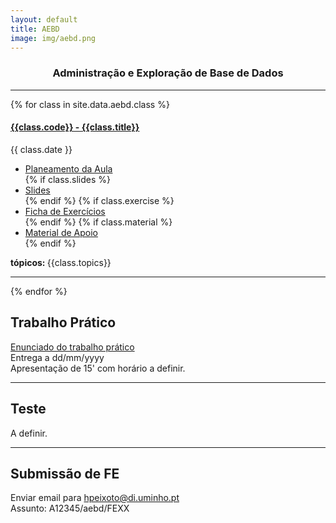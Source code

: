 ```yaml
---
layout: default
title: AEBD
image: img/aebd.png
---
```


<h3 style="text-align:center;">Administração e Exploração de Base de Dados</h3>

---

{% for class in site.data.aebd.class %}

<h4> <a href="" target="_blank">{{class.code}} - {{class.title}}</a></h4>   
<i class="fa fa-calendar"></i> {{ class.date }} 
<ul>
    <li> <a href="{{ class.plan }}" target='_blank'> Planeamento da Aula </a></li>
    {% if class.slides %} 
        <li> <a href="{{ class.slides }}" target='_blank'> Slides </a> </li>
    {% endif %}
    {% if class.exercise %} 
        <li> <a href="{{ class.exercise }}" target='_blank'> Ficha de Exercícios </a> </li>
    {% endif %}
    {% if class.material %} 
        <li> <a href="{{ class.material }}" target='_blank'> Material de Apoio </a> </li>
    {% endif %}
</ul>  
<strong> tópicos: </strong> {{class.topics}} 

---

{% endfor %}
<h2> Trabalho Prático</h2>
<p> 
<i class="fa fa-file"></i> <a href="../../data/aebd/tp/tp.pdf">Enunciado do trabalho prático </a> <br>
<i class="fa fa-calendar"></i> Entrega a  dd/mm/yyyy <br>
<i class="fa fa-laptop"></i> Apresentação de 15' com horário a definir. </p>

---

<h2>Teste</h2>
<p> 
<i class="fa fa-calendar"></i> A definir. </p>

---

<h2> Submissão de FE</h2>
<p> <i class="fa fa-envelope"></i>  Enviar email para <a href="mailto:hpeixoto@di.uminho.pt?subject=A12345/aebd/FEXX">hpeixoto@di.uminho.pt</a> <br>
Assunto: A12345/aebd/FEXX </p>